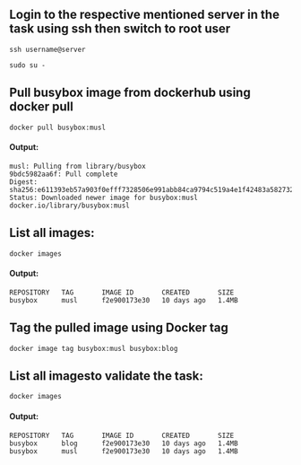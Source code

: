 ## Login to the respective mentioned server in the task using ssh then switch to root user

```
ssh username@server

sudo su -
```

## Pull busybox image from dockerhub using docker pull

```
docker pull busybox:musl
```
#### Output:

```
musl: Pulling from library/busybox
9bdc5982aa6f: Pull complete 
Digest: sha256:e611393eb57a903f0efff7328506e991abb84ca9794c519a4e1f42483a582732
Status: Downloaded newer image for busybox:musl
docker.io/library/busybox:musl
```

## List all images:
```
docker images
```

#### Output:

```
REPOSITORY   TAG       IMAGE ID       CREATED       SIZE
busybox      musl      f2e900173e30   10 days ago   1.4MB
```

## Tag the pulled image using Docker tag
```
docker image tag busybox:musl busybox:blog
```

## List all imagesto validate the task:

```
docker images
```

#### Output:

```
REPOSITORY   TAG       IMAGE ID       CREATED       SIZE
busybox      blog      f2e900173e30   10 days ago   1.4MB
busybox      musl      f2e900173e30   10 days ago   1.4MB
```
